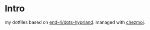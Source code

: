 # Intro 

my dotfiles based on [end-4/dots-hyprland](https://github.com/end-4/dots-hyprland). managed with [chezmoi](https://www.chezmoi.io/).
